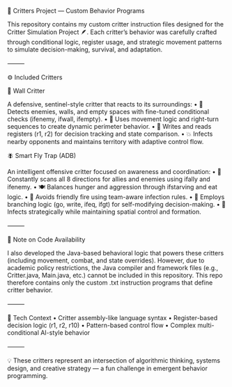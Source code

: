 🧠 Critters Project — Custom Behavior Programs

This repository contains my custom critter instruction files designed for the Critter Simulation Project 🪶.
Each critter’s behavior was carefully crafted through conditional logic, register usage, and strategic movement patterns to simulate decision-making, survival, and adaptation.

⸻

⚙️ Included Critters

🧱 Wall Critter

A defensive, sentinel-style critter that reacts to its surroundings:
	•	🧩 Detects enemies, walls, and empty spaces with fine-tuned conditional checks (ifenemy, ifwall, ifempty).
	•	🔁 Uses movement logic and right-turn sequences to create dynamic perimeter behavior.
	•	🧠 Writes and reads registers (r1, r2) for decision tracking and state comparison.
	•	💥 Infects nearby opponents and maintains territory with adaptive control flow.

🪰 Smart Fly Trap (ADB)

An intelligent offensive critter focused on awareness and coordination:
	•	👀 Constantly scans all 8 directions for allies and enemies using ifally and ifenemy.
	•	🍽️ Balances hunger and aggression through ifstarving and eat logic.
	•	🤝 Avoids friendly fire using team-aware infection rules.
	•	🔄 Employs branching logic (go, write, ifeq, ifgt) for self-modifying decision-making.
	•	🎯 Infects strategically while maintaining spatial control and formation.

⸻

🚫 Note on Code Availability

I also developed the Java-based behavioral logic that powers these critters (including movement, combat, and state overrides).
However, due to academic policy restrictions, the Java compiler and framework files (e.g., Critter.java, Main.java, etc.) cannot be included in this repository.
This repo therefore contains only the custom .txt instruction programs that define critter behavior.

⸻

🧩 Tech Context
	•	Critter assembly-like language syntax
	•	Register-based decision logic (r1, r2, r10)
	•	Pattern-based control flow
	•	Complex multi-conditional AI-style behavior

⸻

💡 These critters represent an intersection of algorithmic thinking, systems design, and creative strategy — a fun challenge in emergent behavior programming.
